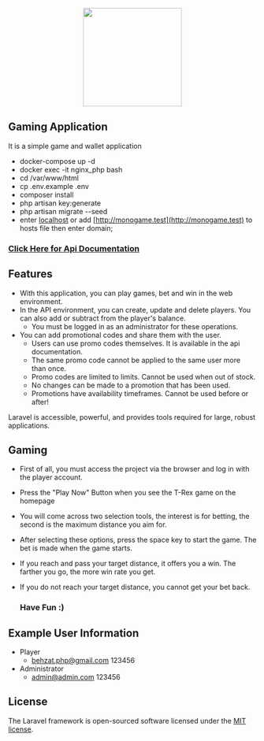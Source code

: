 <p align="center"><a href="https://laravel.com" target="_blank"><img src="https://www.monotech.group/_nuxt/img/logo2.26f5433.png" width="200"></a></p>

## Gaming Application

It is a simple game and wallet application

- docker-compose up -d
- docker exec -it nginx_php bash
- cd /var/www/html
- cp .env.example .env
- composer install
- php artisan key:generate
- php artisan migrate --seed
- enter [localhost](http://127.0.0.1) or add [http://monogame.test](http://monogame.test) to hosts file then enter domain;

### [Click Here for Api Documentation](https://documenter.getpostman.com/view/7847803/UzBqoQHd)

## Features

- With this application, you can play games, bet and win in the web environment.
- In the API environment, you can create, update and delete players. You can also add or subtract from the player's balance.
  - You must be logged in as an administrator for these operations.
- You can add promotional codes and share them with the user.
  - Users can use promo codes themselves. It is available in the api documentation.
  - The same promo code cannot be applied to the same user more than once.
  - Promo codes are limited to limits. Cannot be used when out of stock.
  - No changes can be made to a promotion that has been used.
  - Promotions have availability timeframes. Cannot be used before or after!

Laravel is accessible, powerful, and provides tools required for large, robust applications.

## Gaming

- First of all, you must access the project via the browser and log in with the player account.
- Press the "Play Now" Button when you see the T-Rex game on the homepage
- You will come across two selection tools, the interest is for betting, the second is the maximum distance you aim for.
- After selecting these options, press the space key to start the game. The bet is made when the game starts.
- If you reach and pass your target distance, it offers you a win. The farther you go, the more win rate you get.
- If you do not reach your target distance, you cannot get your bet back.

  ### Have Fun :)

## Example User Information

- Player
  - behzat.php@gmail.com 123456
- Administrator
  - admin@admin.com 123456

## License

The Laravel framework is open-sourced software licensed under the [MIT license](https://opensource.org/licenses/MIT).
